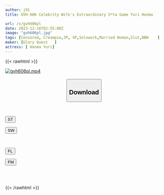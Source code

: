 ```yaml
---
author: j91
title: GVH-606 Celebrity Wife's Extraordinary S*ta Game Yuri Honma

url: /v/gvh606pl
date: 2023-12-16T02:55:00Z
image: "gvh606pl.jpg"
tags: [Censored, Creampie,3P, 4P,Solowork,Married Woman,Slut,BBW	]
maker: [Glory Quest   ]
actress: [ Honma Yuri]
---
```



{{< rawhtml >}}

<div class="video" data-videoid="1qDmXYvGZpseWVb">
    <a href="javascript:;">
        <img src="/v/gvh606pl/gvh606pl.jpg" width="WIDTH" height="HEIGHT" alt="gvh606pl.mp4" loading="lazy">
    </a>
</div>

<script type="text/javascript" src="https://j91.asia/asset/on-demand-st.js"></script>

<br>
  <link rel="stylesheet" href="https://j91.asia/asset/bs5.css">
  
  <center>
  <button class="btn btn-primary" type="button" data-bs-toggle="collapse" data-bs-target=".multi-collapse" aria-expanded="false" aria-controls="multiCollapseExample1 multiCollapseExample2"><h2>Download</h2></button></center>
</p>
<div class="row">
  <div class="col">
    <div class="collapse multi-collapse" id="multiCollapseExample1">
      <div class="card card-body">
	      	      <br>
<div class="buttons">  
<p><a href="https://streamtape.to/v/1qDmXYvGZpseWVb" target="_blank"><button class="btn-hover color-3"><i class="fa fa-download"></i> ST</button></a></p>
<p><a href="https://flaswish.com/wbq24gnjsmo7" target="_blank"><button class="btn-hover color-2"><i class="fa fa-download"></i> SW</button></a></p></div>
    </div>
  </div>
</div>
  <div class="col">
    <div class="collapse multi-collapse" id="multiCollapseExample2">
      <div class="card card-body">
	      <br>
<div class="buttons">
<p><a href="javascript:;" target="_blank"><button class="btn-hover color-9"><i class="fa fa-download"></i> FL</button></a></p>
<p><a href="javascript:;" target="_blank"><button class="btn-hover color-8"><i class="fa fa-download"></i> FM</button></a></p></div>
<br><br>
      </div>
    </div>
  </div>
</div>

{{< /rawhtml >}}